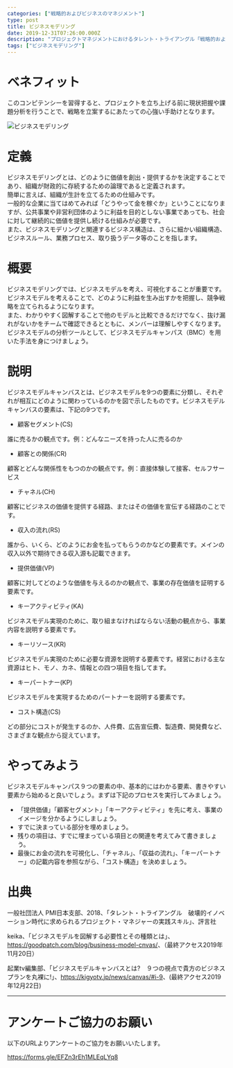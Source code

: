 ```yaml
---
categories: ["戦略的およびビジネスのマネジメント"]
type: post
title: ビジネスモデリング
date: 2019-12-31T07:26:00.000Z
description: "プロジェクトマネジメントにおけるタレント・トライアングル「戦略的およびビジネスのマネジメント」より、「ビジネスモデリング」への理解を深めプロジェクト・マネジャーに必要とされるコンピテンシーを身に着けよう。"
tags: ["ビジネスモデリング"]
---
```

# ベネフィット

このコンピテンシーを習得すると、プロジェクトを立ち上げる前に現状把握や課題分析を行うことで、戦略を立案するにあたっての心強い手助けとなります。

![ビジネスモデリング](/img/ビジネスモデリング.png "ビジネスモデリング")

# 定義

ビジネスモデリングとは、どのように価値を創出・提供するかを決定することであり、組織が財政的に存続するための論理であると定義されます。\
簡単に言えば、組織が生計を立てるための仕組みです。\
一般的な企業に当てはめてみれば「どうやって金を稼ぐか」ということになりますが、公共事業や非営利団体のように利益を目的としない事業であっても、社会に対して継続的に価値を提供し続ける仕組みが必要です。\
また、ビジネスモデリングと関連するビジネス構造は、さらに細かい組織構造、ビジネスルール、業務プロセス、取り扱うデータ等のことを指します。

# 概要

ビジネスモデリングでは、ビジネスモデルを考え、可視化することが重要です。\
ビジネスモデルを考えることで、どのように利益を生み出すかを把握し、競争戦略を立てられるようになります。\
また、わかりやすく図解することで他のモデルと比較できるだけでなく、抜け漏れがないかをチームで確認できるとともに、メンバーは理解しやすくなります。\
ビジネスモデルの分析ツールとして、ビジネスモデルキャンパス（BMC）を用いた手法を身につけましょう。

# 説明

ビジネスモデルキャンバスとは、ビジネスモデルを9つの要素に分類し、それぞれが相互にどのように関わっているのかを図で示したものです。ビジネスモデルキャンバスの要素は、下記の9つです。

* 顧客セグメント(CS)

誰に売るかの観点です。例：どんなニーズを持った人に売るのか

* 顧客との関係(CR)

顧客とどんな関係性をもつのかの観点です。例：直接体験して接客、セルフサービス

* チャネル(CH)

顧客にビジネスの価値を提供する経路、またはその価値を宣伝する経路のことです。

* 収入の流れ(RS)

誰から、いくら、どのようにお金を払ってもらうのかなどの要素です。メインの収入以外で期待できる収入源も記載できます。

* 提供価値(VP)

顧客に対してどのような価値を与えるのかの観点で、事業の存在価値を証明する要素です。

* キーアクティビティ(KA)

ビジネスモデル実現のために、取り組まなければならない活動の観点から、事業内容を説明する要素です。

* キーリソース(KR)

ビジネスモデル実現のために必要な資源を説明する要素です。経営における主な資源はヒト、モノ、カネ、情報との四つ項目を指してます。

* キーパートナー(KP)

ビジネスモデルを実現するためのパートナーを説明する要素です。

* コスト構造(CS)

どの部分にコストが発生するのか、人件費、広告宣伝費、製造費、開発費など、さまざまな観点から捉えています。

# やってみよう

ビジネスモデルキャンパス９つの要素の中、基本的にはわかる要素、書きやすい要素から始めると良いでしょう。まずは下記のプロセスを実行してみましょう。

* 「提供価値」「顧客セグメント」「キーアクティビティ」を先に考え、事業のイメージを分かるようにしましょう。
* すでに決まっている部分を埋めましょう。
* 残りの項目は、すでに埋まっている項目との関連を考えてみて書きましょう。
* 最後にお金の流れを可視化し、「チャネル」、「収益の流れ」、「キーパートナー」の記載内容を参照ながら、「コスト構造」を決めましょう。

# 出典

一般社団法人 PMI日本支部、2018、「タレント・トライアングル　破壊的イノベーション時代に求められるプロジェクト・マネジャーの実践スキル」、評言社

keika、「ビジネスモデルを図解する必要性とその種類とは」、<https://goodpatch.com/blog/business-model-cnvas/>、（最終アクセス2019年11月20日）

起業tv編集部、「ビジネスモデルキャンバスとは?　９つの視点で貴方のビジネスプランを丸裸に!」、<https://kigyotv.jp/news/canvas/#i-9>、(最終アクセス2019年12月22日)

---

# アンケートご協力のお願い

以下のURLよりアンケートのご協力をお願いいたします。

https://forms.gle/EFZn3rEh1MLEqLYq8
